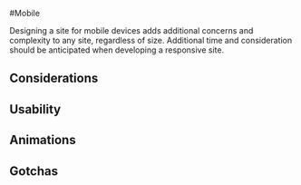 #Mobile

Designing a site for mobile devices adds additional concerns and complexity to any site, regardless of size. Additional time and consideration should be anticipated when developing a responsive site.

## Considerations

## Usability

## Animations

## Gotchas
